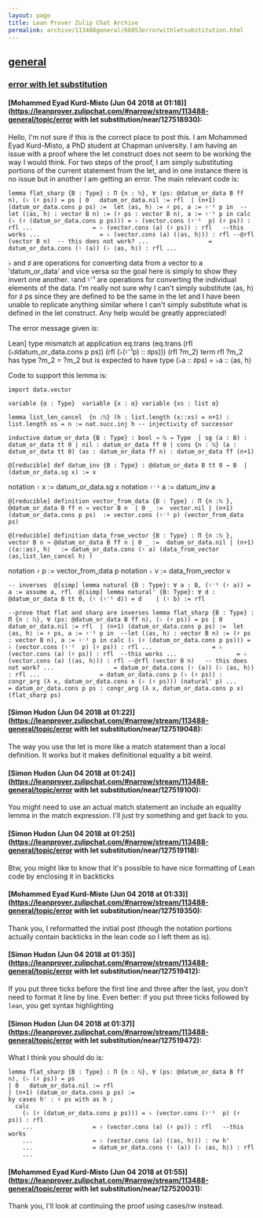 ```yaml
---
layout: page
title: Lean Prover Zulip Chat Archive 
permalink: archive/113488general/66953errorwithletsubstitution.html
---
```


## [general](index.html)
### [error with let substitution](66953errorwithletsubstitution.html)

#### [Mohammed Eyad Kurd-Misto (Jun 04 2018 at 01:18)](https://leanprover.zulipchat.com/#narrow/stream/113488-general/topic/error with let substitution/near/127518930):
Hello, I'm not sure if this is the correct place to post this. I am Mohammed Eyad Kurd-Misto, a PhD student at Chapman university. I am having an issue with a proof where the let construct does not seem to be working the way I would think. For two steps of the proof, I am simply substituting portions of the current statement from the let, and in one instance there is no issue but in another I am getting an error. The main relevant code is:

`lemma flat_sharp {B : Type} : Π {n : ℕ}, ∀ (ps: @datum_or_data B ff n), (♭ (♯ ps)) = ps
| 0   datum_or_data.nil := rfl 
| (n+1) (datum_or_data.cons p ps) := 
let ⟨as, h⟩ := ♯ ps, a := ♮⁻¹ p in  --let (⟨as, h⟩ : vector B n) := (♯ ps : vector B n), a := ♮⁻¹ p in
  calc
    (♭ (♯ (datum_or_data.cons p ps))) = ♭ (vector.cons (♮⁻¹  p) (♯ ps)) : rfl
    ...                 = ♭ (vector.cons (a) (♯ ps)) : rfl   --this works
    ...                 = ♭ (vector.cons (a) (⟨as, h⟩)) : rfl --@rfl (vector B n)  -- this does not work?
    ...                 = datum_or_data.cons (♮ (a)) (♭ ⟨as, h⟩) : rfl
    ...`

♭ and ♯ are operations for converting data from a vector to a 'datum_or_data' and vice versa so the goal here is simply to show they invert one another.  ♮and ♮⁻¹ are operations for converting the individual elements of the data. I'm really not sure why I can't simply substitute  ⟨as, h⟩ for  ♯ ps since they are defined to be the same in the let and I have been unable to replicate anything similar where I can't simply substitute what is defined in the let construct. Any help would be greatly appreciated!

The error message given is:

Lean]
type mismatch at application
  eq.trans (eq.trans (rfl (♭♯datum_or_data.cons p ps)) (rfl (♭(♮⁻¹p) :: ♯ps))) (rfl ?m_2)
term
  rfl ?m_2
has type
  ?m_2 = ?m_2
but is expected to have type
  (♭a :: ♯ps) = ♭a :: ⟨as, h⟩

Code to support this lemma is: 

`import data.vector`

`variable {α : Type} 
variable {x : α}
variable {xs : list α} `

`lemma list_len_cancel  {n :ℕ} (h : list.length (x::xs) = n+1)
: list.length xs = n := nat.succ.inj h -- injectivity of successor `

`inductive datum_or_data {B : Type} : bool → ℕ → Type 
| sg (a : B) :  datum_or_data tt 0
| nil : datum_or_data ff 0
| cons {n : ℕ} (a : datum_or_data tt 0) (as : datum_or_data ff n) : datum_or_data ff (n+1)`

`@[reducible] def datum_inv {B : Type} : @datum_or_data B tt 0 → B 
| (datum_or_data.sg x) := x`

notation `♮` x := datum_or_data.sg x
notation `♮⁻¹` a := datum_inv a

`@[reducible] definition vector_from_data {B : Type} : Π {n :ℕ }, @datum_or_data B ff n → vector B n 
| 0 _ :=  vector.nil
| (n+1) (datum_or_data.cons p ps)  := vector.cons (♮⁻¹ p) (vector_from_data ps)`

`@[reducible] definition data_from_vector {B : Type} : Π {n :ℕ }, vector B n → @datum_or_data B ff n
| 0 _ :=  datum_or_data.nil
| (n+1) ⟨(a::as), h⟩   := datum_or_data.cons (♮ a) (data_from_vector ⟨as,list_len_cancel h⟩ )`

notation `♯` p := vector_from_data p 
notation `♭` v := data_from_vector v

`-- inverses 
@[simp] lemma natural {B : Type}: ∀ a : B, (♮⁻¹ (♮ a)) = a := assume a, rfl 
@[simp] lemma natural' {B: Type}: ∀ d : @datum_or_data B tt 0, (♮ (♮⁻¹ d)) = d   
  | (♮ b) := rfl `


`--prove that flat and sharp are inverses
lemma flat_sharp {B : Type} : Π {n : ℕ}, ∀ (ps: @datum_or_data B ff n), (♭ (♯ ps)) = ps
| 0   datum_or_data.nil := rfl 
| (n+1) (datum_or_data.cons p ps) := 
let ⟨as, h⟩ := ♯ ps, a := ♮⁻¹ p in  --let (⟨as, h⟩ : vector B n) := (♯ ps : vector B n), a := ♮⁻¹ p in
  calc
    (♭ (♯ (datum_or_data.cons p ps))) = ♭ (vector.cons (♮⁻¹  p) (♯ ps)) : rfl
    ...                 = ♭ (vector.cons (a) (♯ ps)) : rfl  --this works
    ...                 = ♭ (vector.cons (a) (⟨as, h⟩)) : rfl --@rfl (vector B n)   -- this does not work?
    ...                 = datum_or_data.cons (♮ (a)) (♭ ⟨as, h⟩) : rfl
    ...                 = datum_or_data.cons p (♭ (♯ ps)) : congr_arg (λ x, datum_or_data.cons x (♭ (♯ ps))) (natural' p)
    ...                 = datum_or_data.cons p ps : congr_arg (λ x, datum_or_data.cons p x) (flat_sharp ps)`

#### [Simon Hudon (Jun 04 2018 at 01:22)](https://leanprover.zulipchat.com/#narrow/stream/113488-general/topic/error with let substitution/near/127519048):
The way you use the let is more like a match statement than a local definition. It works but it makes definitional equality a bit weird.

#### [Simon Hudon (Jun 04 2018 at 01:24)](https://leanprover.zulipchat.com/#narrow/stream/113488-general/topic/error with let substitution/near/127519100):
You might need to use an actual match statement an include an equality lemma in the match expression. I'll just try something and get back to you.

#### [Simon Hudon (Jun 04 2018 at 01:25)](https://leanprover.zulipchat.com/#narrow/stream/113488-general/topic/error with let substitution/near/127519118):
Btw, you might like to know that it's possible to have nice formatting of Lean code by enclosing it in backticks

#### [Mohammed Eyad Kurd-Misto (Jun 04 2018 at 01:33)](https://leanprover.zulipchat.com/#narrow/stream/113488-general/topic/error with let substitution/near/127519350):
Thank you, I reformatted the initial post (though the notation portions actually contain backticks in the lean code so I left them as is).

#### [Simon Hudon (Jun 04 2018 at 01:35)](https://leanprover.zulipchat.com/#narrow/stream/113488-general/topic/error with let substitution/near/127519412):
If you put three ticks before the first line and three after the last, you don't need to format it line by line. Even better: if you put three ticks followed by `lean`, you get syntax highlighting

#### [Simon Hudon (Jun 04 2018 at 01:37)](https://leanprover.zulipchat.com/#narrow/stream/113488-general/topic/error with let substitution/near/127519472):
What I think you should do is:

```lean
lemma flat_sharp {B : Type} : Π {n : ℕ}, ∀ (ps: @datum_or_data B ff n), (♭ (♯ ps)) = ps
| 0   datum_or_data.nil := rfl 
| (n+1) (datum_or_data.cons p ps) := 
by cases h' : ♯ ps with as h ; 
  calc
    (♭ (♯ (datum_or_data.cons p ps))) = ♭ (vector.cons (♮⁻¹  p) (♯ ps)) : rfl
    ...                 = ♭ (vector.cons (a) (♯ ps)) : rfl   --this works
    ...                 = ♭ (vector.cons (a) (⟨as, h⟩)) : rw h'
    ...                 = datum_or_data.cons (♮ (a)) (♭ ⟨as, h⟩) : rfl
    ...
```

#### [Mohammed Eyad Kurd-Misto (Jun 04 2018 at 01:55)](https://leanprover.zulipchat.com/#narrow/stream/113488-general/topic/error with let substitution/near/127520031):
Thank you, I'll look at continuing the proof using cases/rw instead.

